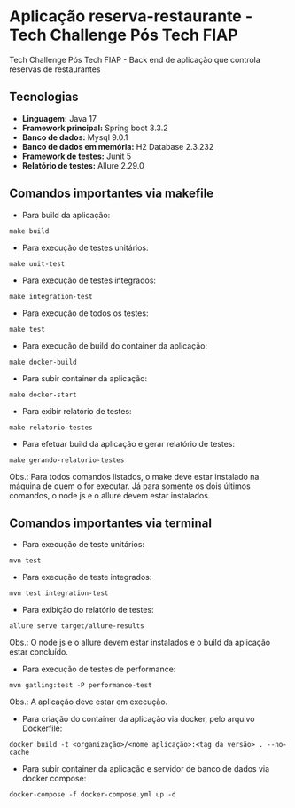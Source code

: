 # Aplicação reserva-restaurante - Tech Challenge Pós Tech FIAP

Tech Challenge Pós Tech FIAP - Back end de aplicação que controla reservas de restaurantes

## **Tecnologias** 

* **Linguagem:** Java 17
* **Framework principal:** Spring boot 3.3.2
* **Banco de dados:** Mysql 9.0.1
* **Banco de dados em memória:** H2 Database 2.3.232
* **Framework de testes:** Junit 5
* **Relatório de testes:** Allure 2.29.0

## **Comandos importantes via makefile**

* Para build da aplicação:
```shell
make build
```

* Para execução de testes unitários:
```shell
make unit-test
```

* Para execução de testes integrados:
```shell
make integration-test
```

* Para execução de todos os testes:
```shell
make test
```

* Para execução de build do container da aplicação:
```shell
make docker-build
```

* Para subir container da aplicação:
```shell
make docker-start
```

* Para exibir relatório de testes:
```shell
make relatorio-testes
```

* Para efetuar build da aplicação e gerar relatório de testes:
```shell
make gerando-relatorio-testes
```
Obs.: Para todos comandos listados, o make deve estar instalado na máquina de quem o for executar. Já para somente os dois últimos comandos, o node js e o allure devem estar instalados. 


## **Comandos importantes via terminal**

* Para execução de teste unitários:
```shell
mvn test
```

* Para execução de teste integrados:
```shell
mvn test integration-test
```

* Para exibição do relatório de testes:
```shell
allure serve target/allure-results
```
Obs.: O node js e o allure devem estar instalados e o build da aplicação estar concluído.

* Para execução de testes de performance:
```shell
mvn gatling:test -P performance-test
```
Obs.: A aplicação deve estar em execução.

* Para criação do container da aplicação via docker, pelo arquivo Dockerfile:
```shell
docker build -t <organização>/<nome aplicação>:<tag da versão> . --no-cache
```

* Para subir container da aplicação e servidor de banco de dados via docker compose:
```shell
docker-compose -f docker-compose.yml up -d
```